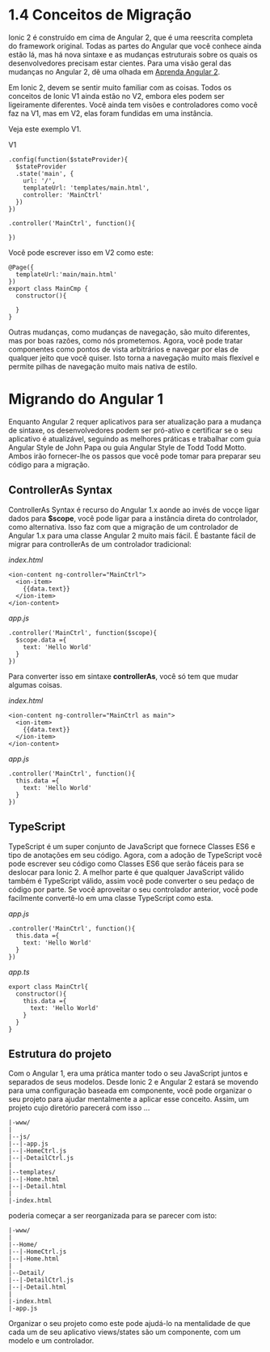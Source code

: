 # 1.4 Conceitos de Migração

Ionic 2 é construído em cima de Angular 2, que é uma reescrita completa do framework original. Todas as partes do Angular que você conhece ainda estão lá, mas há nova sintaxe e as mudanças estruturais sobre os quais os desenvolvedores precisam estar cientes. Para uma visão geral das mudanças no Angular 2, dê uma olhada em [Aprenda Angular 2](http://learnangular2.com/).

Em Ionic 2, devem se sentir muito familiar com as coisas. Todos os conceitos de Ionic V1 ainda estão no V2, embora eles podem ser ligeiramente diferentes. Você ainda tem visões e controladores como você faz na V1, mas em V2, elas foram fundidas em uma instância.

Veja este exemplo V1.

V1

```
.config(function($stateProvider){
  $stateProvider
  .state('main', {
    url: '/',
    templateUrl: 'templates/main.html',
    controller: 'MainCtrl'
  })
})

.controller('MainCtrl', function(){

})
```

Você pode escrever isso em V2 como este:

```
@Page({
  templateUrl:'main/main.html'
})
export class MainCmp {
  constructor(){

  }
}
```

Outras mudanças, como mudanças de navegação, são muito diferentes, mas por boas razões, como nós prometemos. Agora, você pode tratar componentes como pontos de vista arbitrários e navegar por elas de qualquer jeito que você quiser. Isto torna a navegação muito mais flexível e permite pilhas de navegação muito mais nativa de estilo.

# Migrando do Angular 1

Enquanto Angular 2 requer aplicativos para ser atualização para a mudança de sintaxe, os desenvolvedores podem ser pró-ativo e certificar se o seu aplicativo é atualizável, seguindo as melhores práticas e trabalhar com guia Angular Style de John Papa ou guia Angular Style de Todd Todd Motto. Ambos irão fornecer-lhe os passos que você pode tomar para preparar seu código para a migração.

## ControllerAs Syntax

ControllerAs Syntax é recurso do Angular 1.x aonde ao invés de vocçe ligar dados para **$scope**, você pode ligar para a instância direta do controlador, como alternativa. Isso faz com que a migração de um controlador de  Angular 1.x para uma classe Angular 2 muito mais fácil. É bastante fácil de migrar para controllerAs de um controlador tradicional:

_index.html_

```
<ion-content ng-controller="MainCtrl">
  <ion-item>
    {{data.text}}
  </ion-item>
</ion-content>
```

_app.js_

```
.controller('MainCtrl', function($scope){
  $scope.data ={
    text: 'Hello World'
  }
})
```

Para converter isso em sintaxe **controllerAs**, você só tem que mudar algumas coisas.

_index.html_

```
<ion-content ng-controller="MainCtrl as main">
  <ion-item>
    {{data.text}}
  </ion-item>
</ion-content>
```

_app.js_

```
.controller('MainCtrl', function(){
  this.data ={
    text: 'Hello World'
  }
})
```

## TypeScript

TypeScript é um super conjunto de JavaScript que fornece Classes ES6 e tipo de anotações em seu código. Agora, com a adoção de TypeScript você pode escrever seu código como Classes ES6 que serão fáceis para se deslocar para Ionic 2. A melhor parte é que qualquer JavaScript válido também é TypeScript válido, assim você pode converter o seu pedaço de código por parte. Se você aproveitar o seu controlador anterior, você pode facilmente convertê-lo em uma classe TypeScript como esta.

_app.js_

```
.controller('MainCtrl', function(){
  this.data ={
    text: 'Hello World'
  }
})
```

_app.ts_

```
export class MainCtrl{
  constructor(){
    this.data ={
      text: 'Hello World'
    }
  }
}
```

## Estrutura do projeto

Com o Angular 1, era uma prática manter todo o seu JavaScript juntos e separados de seus modelos. Desde Ionic 2 e Angular 2 estará se movendo para uma configuração baseada em componente, você pode organizar o seu projeto para ajudar mentalmente a aplicar esse conceito. Assim, um projeto cujo diretório parecerá com isso ...

```
|-www/
|
|--js/
|--|-app.js
|--|-HomeCtrl.js
|--|-DetailCtrl.js
|
|--templates/
|--|-Home.html
|--|-Detail.html
|
|-index.html
```

poderia começar a ser reorganizada para se parecer com isto:

```
|-www/
|
|--Home/
|--|-HomeCtrl.js
|--|-Home.html
|
|--Detail/
|--|-DetailCtrl.js
|--|-Detail.html
|
|-index.html
|-app.js
```

Organizar o seu projeto como este pode ajudá-lo na mentalidade de que cada um de seu aplicativo views/states são um componente, com um modelo e um controlador.
